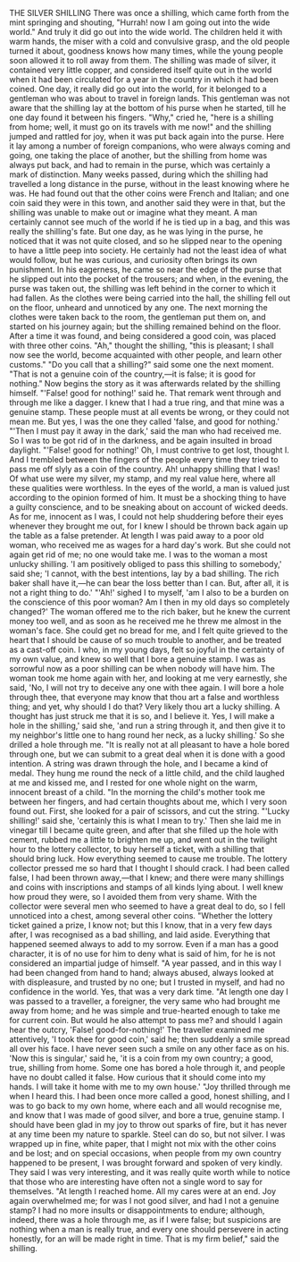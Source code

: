 THE SILVER SHILLING
There
was
once
a
shilling,
which
came
forth
from
the
mint
springing
and
shouting,
"Hurrah!
now
I
am
going
out
into
the
wide
world."
And
truly
it
did
go
out
into
the
wide
world.
The
children
held
it
with
warm
hands,
the
miser
with
a
cold
and
convulsive
grasp,
and
the
old
people
turned
it
about,
goodness
knows
how
many
times,
while
the
young
people
soon
allowed
it
to
roll
away
from
them.
The
shilling
was
made
of
silver,
it
contained
very
little
copper,
and
considered
itself
quite
out
in
the
world
when
it
had
been
circulated
for
a
year
in
the
country
in
which
it
had
been
coined.
One
day,
it
really
did
go
out
into
the
world,
for
it
belonged
to
a
gentleman
who
was
about
to
travel
in
foreign
lands.
This
gentleman
was
not
aware
that
the
shilling
lay
at
the
bottom
of
his
purse
when
he
started,
till
he
one
day
found
it
between
his
fingers.
"Why,"
cried
he,
"here
is
a
shilling
from
home;
well,
it
must
go
on
its
travels
with
me
now!"
and
the
shilling
jumped
and
rattled
for
joy,
when
it
was
put
back
again
into
the
purse.
Here
it
lay
among
a
number
of
foreign
companions,
who
were
always
coming
and
going,
one
taking
the
place
of
another,
but
the
shilling
from
home
was
always
put
back,
and
had
to
remain
in
the
purse,
which
was
certainly
a
mark
of
distinction.
Many
weeks
passed,
during
which
the
shilling
had
travelled
a
long
distance
in
the
purse,
without
in
the
least
knowing
where
he
was.
He
had
found
out
that
the
other
coins
were
French
and
Italian;
and
one
coin
said
they
were
in
this
town,
and
another
said
they
were
in
that,
but
the
shilling
was
unable
to
make
out
or
imagine
what
they
meant.
A
man
certainly
cannot
see
much
of
the
world
if
he
is
tied
up
in
a
bag,
and
this
was
really
the
shilling's
fate.
But
one
day,
as
he
was
lying
in
the
purse,
he
noticed
that
it
was
not
quite
closed,
and
so
he
slipped
near
to
the
opening
to
have
a
little
peep
into
society.
He
certainly
had
not
the
least
idea
of
what
would
follow,
but
he
was
curious,
and
curiosity
often
brings
its
own
punishment.
In
his
eagerness,
he
came
so
near
the
edge
of
the
purse
that
he
slipped
out
into
the
pocket
of
the
trousers;
and
when,
in
the
evening,
the
purse
was
taken
out,
the
shilling
was
left
behind
in
the
corner
to
which
it
had
fallen.
As
the
clothes
were
being
carried
into
the
hall,
the
shilling
fell
out
on
the
floor,
unheard
and
unnoticed
by
any
one.
The
next
morning
the
clothes
were
taken
back
to
the
room,
the
gentleman
put
them
on,
and
started
on
his
journey
again;
but
the
shilling
remained
behind
on
the
floor.
After
a
time
it
was
found,
and
being
considered
a
good
coin,
was
placed
with
three
other
coins.
"Ah,"
thought
the
shilling,
"this
is
pleasant;
I
shall
now
see
the
world,
become
acquainted
with
other
people,
and
learn
other
customs."
"Do
you
call
that
a
shilling?"
said
some
one
the
next
moment.
"That
is
not
a
genuine
coin
of
the
country,—it
is
false;
it
is
good
for
nothing."
Now
begins
the
story
as
it
was
afterwards
related
by
the
shilling
himself.
"'False!
good
for
nothing!'
said
he.
That
remark
went
through
and
through
me
like
a
dagger.
I
knew
that
I
had
a
true
ring,
and
that
mine
was
a
genuine
stamp.
These
people
must
at
all
events
be
wrong,
or
they
could
not
mean
me.
But
yes,
I
was
the
one
they
called
'false,
and
good
for
nothing.'
"'Then
I
must
pay
it
away
in
the
dark,'
said
the
man
who
had
received
me.
So
I
was
to
be
got
rid
of
in
the
darkness,
and
be
again
insulted
in
broad
daylight.
"'False!
good
for
nothing!'
Oh,
I
must
contrive
to
get
lost,
thought
I.
And
I
trembled
between
the
fingers
of
the
people
every
time
they
tried
to
pass
me
off
slyly
as
a
coin
of
the
country.
Ah!
unhappy
shilling
that
I
was!
Of
what
use
were
my
silver,
my
stamp,
and
my
real
value
here,
where
all
these
qualities
were
worthless.
In
the
eyes
of
the
world,
a
man
is
valued
just
according
to
the
opinion
formed
of
him.
It
must
be
a
shocking
thing
to
have
a
guilty
conscience,
and
to
be
sneaking
about
on
account
of
wicked
deeds.
As
for
me,
innocent
as
I
was,
I
could
not
help
shuddering
before
their
eyes
whenever
they
brought
me
out,
for
I
knew
I
should
be
thrown
back
again
up
the
table
as
a
false
pretender.
At
length
I
was
paid
away
to
a
poor
old
woman,
who
received
me
as
wages
for
a
hard
day's
work.
But
she
could
not
again
get
rid
of
me;
no
one
would
take
me.
I
was
to
the
woman
a
most
unlucky
shilling.
'I
am
positively
obliged
to
pass
this
shilling
to
somebody,'
said
she;
'I
cannot,
with
the
best
intentions,
lay
by
a
bad
shilling.
The
rich
baker
shall
have
it,—he
can
bear
the
loss
better
than
I
can.
But,
after
all,
it
is
not
a
right
thing
to
do.'
"'Ah!'
sighed
I
to
myself,
'am
I
also
to
be
a
burden
on
the
conscience
of
this
poor
woman?
Am
I
then
in
my
old
days
so
completely
changed?'
The
woman
offered
me
to
the
rich
baker,
but
he
knew
the
current
money
too
well,
and
as
soon
as
he
received
me
he
threw
me
almost
in
the
woman's
face.
She
could
get
no
bread
for
me,
and
I
felt
quite
grieved
to
the
heart
that
I
should
be
cause
of
so
much
trouble
to
another,
and
be
treated
as
a
cast-off
coin.
I
who,
in
my
young
days,
felt
so
joyful
in
the
certainty
of
my
own
value,
and
knew
so
well
that
I
bore
a
genuine
stamp.
I
was
as
sorrowful
now
as
a
poor
shilling
can
be
when
nobody
will
have
him.
The
woman
took
me
home
again
with
her,
and
looking
at
me
very
earnestly,
she
said,
'No,
I
will
not
try
to
deceive
any
one
with
thee
again.
I
will
bore
a
hole
through
thee,
that
everyone
may
know
that
thou
art
a
false
and
worthless
thing;
and
yet,
why
should
I
do
that?
Very
likely
thou
art
a
lucky
shilling.
A
thought
has
just
struck
me
that
it
is
so,
and
I
believe
it.
Yes,
I
will
make
a
hole
in
the
shilling,'
said
she,
'and
run
a
string
through
it,
and
then
give
it
to
my
neighbor's
little
one
to
hang
round
her
neck,
as
a
lucky
shilling.'
So
she
drilled
a
hole
through
me.
"It
is
really
not
at
all
pleasant
to
have
a
hole
bored
through
one,
but
we
can
submit
to
a
great
deal
when
it
is
done
with
a
good
intention.
A
string
was
drawn
through
the
hole,
and
I
became
a
kind
of
medal.
They
hung
me
round
the
neck
of
a
little
child,
and
the
child
laughed
at
me
and
kissed
me,
and
I
rested
for
one
whole
night
on
the
warm,
innocent
breast
of
a
child.
"In
the
morning
the
child's
mother
took
me
between
her
fingers,
and
had
certain
thoughts
about
me,
which
I
very
soon
found
out.
First,
she
looked
for
a
pair
of
scissors,
and
cut
the
string.
"'Lucky
shilling!'
said
she,
'certainly
this
is
what
I
mean
to
try.'
Then
she
laid
me
in
vinegar
till
I
became
quite
green,
and
after
that
she
filled
up
the
hole
with
cement,
rubbed
me
a
little
to
brighten
me
up,
and
went
out
in
the
twilight
hour
to
the
lottery
collector,
to
buy
herself
a
ticket,
with
a
shilling
that
should
bring
luck.
How
everything
seemed
to
cause
me
trouble.
The
lottery
collector
pressed
me
so
hard
that
I
thought
I
should
crack.
I
had
been
called
false,
I
had
been
thrown
away,—that
I
knew;
and
there
were
many
shillings
and
coins
with
inscriptions
and
stamps
of
all
kinds
lying
about.
I
well
knew
how
proud
they
were,
so
I
avoided
them
from
very
shame.
With
the
collector
were
several
men
who
seemed
to
have
a
great
deal
to
do,
so
I
fell
unnoticed
into
a
chest,
among
several
other
coins.
"Whether
the
lottery
ticket
gained
a
prize,
I
know
not;
but
this
I
know,
that
in
a
very
few
days
after,
I
was
recognised
as
a
bad
shilling,
and
laid
aside.
Everything
that
happened
seemed
always
to
add
to
my
sorrow.
Even
if
a
man
has
a
good
character,
it
is
of
no
use
for
him
to
deny
what
is
said
of
him,
for
he
is
not
considered
an
impartial
judge
of
himself.
"A
year
passed,
and
in
this
way
I
had
been
changed
from
hand
to
hand;
always
abused,
always
looked
at
with
displeasure,
and
trusted
by
no
one;
but
I
trusted
in
myself,
and
had
no
confidence
in
the
world.
Yes,
that
was
a
very
dark
time.
"At
length
one
day
I
was
passed
to
a
traveller,
a
foreigner,
the
very
same
who
had
brought
me
away
from
home;
and
he
was
simple
and
true-hearted
enough
to
take
me
for
current
coin.
But
would
he
also
attempt
to
pass
me?
and
should
I
again
hear
the
outcry,
'False!
good-for-nothing!'
The
traveller
examined
me
attentively,
'I
took
thee
for
good
coin,'
said
he;
then
suddenly
a
smile
spread
all
over
his
face.
I
have
never
seen
such
a
smile
on
any
other
face
as
on
his.
'Now
this
is
singular,'
said
he,
'it
is
a
coin
from
my
own
country;
a
good,
true,
shilling
from
home.
Some
one
has
bored
a
hole
through
it,
and
people
have
no
doubt
called
it
false.
How
curious
that
it
should
come
into
my
hands.
I
will
take
it
home
with
me
to
my
own
house.'
"Joy
thrilled
through
me
when
I
heard
this.
I
had
been
once
more
called
a
good,
honest
shilling,
and
I
was
to
go
back
to
my
own
home,
where
each
and
all
would
recognise
me,
and
know
that
I
was
made
of
good
silver,
and
bore
a
true,
genuine
stamp.
I
should
have
been
glad
in
my
joy
to
throw
out
sparks
of
fire,
but
it
has
never
at
any
time
been
my
nature
to
sparkle.
Steel
can
do
so,
but
not
silver.
I
was
wrapped
up
in
fine,
white
paper,
that
I
might
not
mix
with
the
other
coins
and
be
lost;
and
on
special
occasions,
when
people
from
my
own
country
happened
to
be
present,
I
was
brought
forward
and
spoken
of
very
kindly.
They
said
I
was
very
interesting,
and
it
was
really
quite
worth
while
to
notice
that
those
who
are
interesting
have
often
not
a
single
word
to
say
for
themselves.
"At
length
I
reached
home.
All
my
cares
were
at
an
end.
Joy
again
overwhelmed
me;
for
was
I
not
good
silver,
and
had
I
not
a
genuine
stamp?
I
had
no
more
insults
or
disappointments
to
endure;
although,
indeed,
there
was
a
hole
through
me,
as
if
I
were
false;
but
suspicions
are
nothing
when
a
man
is
really
true,
and
every
one
should
persevere
in
acting
honestly,
for
an
will
be
made
right
in
time.
That
is
my
firm
belief,"
said
the
shilling.
